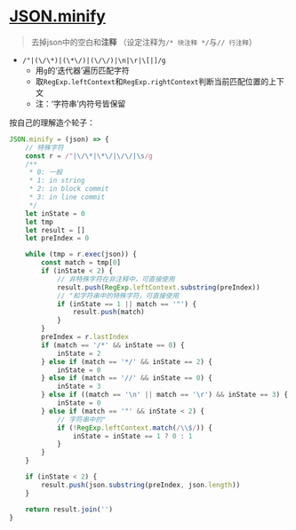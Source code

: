 # [JSON.minify](https://github.com/fkei/JSON.minify)

> 去掉json中的空白和**注释** （设定注释为`/* 块注释 */`与`// 行注释`）

- `/"|(\/\*)|(\*\/)|(\/\/)|\n|\r|\[|]/g`
    - 用`g`的‘迭代器’遍历匹配字符
    - 取`RegExp.leftContext`和`RegExp.rightContext`判断当前匹配位置的上下文
    - 注：‘字符串’内符号皆保留


按自己的理解造个轮子：

```js
JSON.minify = (json) => {
    // 特殊字符
    const r = /"|\/\*|\*\/|\/\/|\s/g
    /**
     * 0: 一般
     * 1: in string
     * 2: in block commit
     * 3: in line commit
     */
    let inState = 0
    let tmp
    let result = []
    let preIndex = 0

    while (tmp = r.exec(json)) {
        const match = tmp[0]
        if (inState < 2) {
            // 非特殊字符在非注释中，可直接使用
            result.push(RegExp.leftContext.substring(preIndex))
            // "和字符串中的特殊字符，可直接使用
            if (inState == 1 || match == '"') {
                result.push(match)
            }
        }
        preIndex = r.lastIndex
        if (match == '/*' && inState == 0) {
            inState = 2
        } else if (match == '*/' && inState == 2) {
            inState = 0
        } else if (match == '//' && inState == 0) {
            inState = 3
        } else if ((match == '\n' || match == '\r') && inState == 3) {
            inState = 0
        } else if (match == '"' && inState < 2) {
            // 字符串中的"
            if (!RegExp.leftContext.match(/\\$/)) {
                inState = inState == 1 ? 0 : 1
            }
        }
    }

    if (inState < 2) {
        result.push(json.substring(preIndex, json.length))
    }

    return result.join('')
}
```